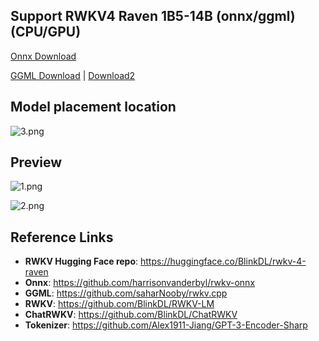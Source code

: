 ## Support RWKV4 Raven 1B5-14B (onnx/ggml) (CPU/GPU)

[Onnx Download](https://github.com/imxcstar/CSharp-RWKV-V4/releases)

[GGML Download](https://huggingface.co/imxcstar/rwkv-4-raven-ggml/tree/main) | [Download2](https://huggingface.co/BlinkDL/rwkv-4-raven/tree/main)

## Model placement location

![3.png](/Preview/3.png)

## Preview

![1.png](/Preview/1.png)

![2.png](/Preview/2.png)

## Reference Links

* **RWKV Hugging Face repo**: https://huggingface.co/BlinkDL/rwkv-4-raven
* **Onnx**: https://github.com/harrisonvanderbyl/rwkv-onnx
* **GGML**: https://github.com/saharNooby/rwkv.cpp
* **RWKV**: https://github.com/BlinkDL/RWKV-LM
* **ChatRWKV**: https://github.com/BlinkDL/ChatRWKV
* **Tokenizer**: https://github.com/Alex1911-Jiang/GPT-3-Encoder-Sharp

